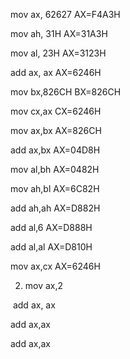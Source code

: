 mov ax, 62627 AX=F4A3H

mov ah, 31H 	AX=31A3H

mov al, 23H		AX=3123H

add ax, ax 		AX=6246H

mov bx,826CH	BX=826CH

mov cx,ax		CX=6246H

mov ax,bx		AX=826CH

add ax,bx		AX=04D8H

mov al,bh		AX=0482H

mov ah,bl		AX=6C82H

add ah,ah		AX=D882H

add al,6			AX=D888H

add al,al			AX=D810H

mov ax,cx			AX=6246H



2) mov ax,2

​	add ax, ax

add ax,ax

add ax,ax